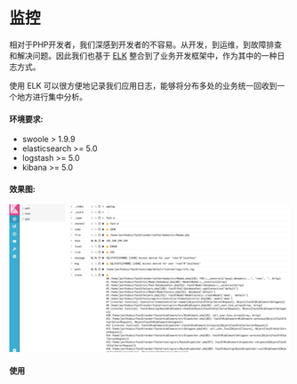 # 监控

相对于PHP开发者，我们深感到开发者的不容易。从开发，到运维，到故障排查和解决问题。因此我们也基于 [ELK](https://www.elastic.co/) 整合到了业务开发框架中，作为其中的一种日志方式。

使用 ELK 可以很方便地记录我们应用日志，能够将分布多处的业务统一回收到一个地方进行集中分析。

#### 环境要求:

* swoole > 1.9.9
* elasticsearch >= 5.0
* logstash >= 5.0
* kibana >= 5.0

#### 效果图:  

![](../assets/elk.jpg)

#### 使用